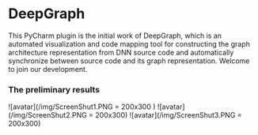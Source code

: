# DeepGraph

This PyCharm plugin is the initial work of DeepGraph, which is an automated visualization and code mapping tool for constructing the graph architecture representation from DNN source code and automatically synchronize between source code and its graph representation. Welcome to join our development.

### The preliminary results
![avatar](/img/ScreenShut1.PNG = 200x300 )
![avatar](/img/ScreenShut2.PNG = 200x300)
![avatar](/img/ScreenShut3.PNG = 200x300)


